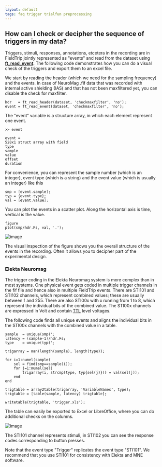 ```yaml
---
layout: default
tags: faq trigger trialfun preprocessing
---
```


## How can I check or decipher the sequence of triggers in my data?

Triggers, stimuli, responses, annotations, etcetera in the recording are in FieldTrip jointly represented as "events" and read from the dataset using **[ft_read_event](/reference/ft_read_event)**. The following code demonstrates how you can do a visual check of the triggers and export them to an excel file.

We start by reading the header (which we need for the sampling frequency) and the events. In case of NeuroMag .fif data that was recorded with internal active shielding (IAS) and that has not been maxfiltered yet, you can disable the check for maxfilter. 

    hdr   = ft_read_header(dataset, 'checkmaxfilter', 'no');
    event = ft_read_event(dataset, 'checkmaxfilter', 'no');

The "event" variable is a structure array, in which each element represent one event.

    >> event
    
    event = 
    528x1 struct array with field
    type
    sample
    value
    offset
    duration

For convenience, you can represent the sample number (which is an integer), event type (which is a string) and the event value (which is usually an integer) like this

    smp = [event.sample];
    typ = {event.type};
    val = [event.value];

You can plot the events in a scatter plot. Along the horizontal axis is time, vertical is the value.

    figure
    plot(smp/hdr.Fs, val, '.');

![image](/media/faq/screen_shot_2017-09-20_at_17.50.53.png@400)

The visual inspection of the figure shows you the overall structure of the events in the recording. Often it allows you to decipher part of the experimental design.

### Elekta Neuromag

The trigger coding in the Elekta Neuromag system is more complex than in most systems. One physical event gets coded in multiple trigger channels in the fif file and hence also in multiple FieldTrip events. There are STI101 and STI102 channels, which represent combined values; these are usually between 1 and 255. There are also STI00x with x running from 1 to 8, which represent the individual bits of the combined value. The STI00x channels are expressed in Volt and contain [TTL](https://en.wikipedia.org/wiki/Transistor–transistor_logic) level voltages.

The following code finds all unique events and aligns the individual bits in the STI00x channels with the combined value in a table. 

	
	sample  = unique(smp)';
	latency = (sample-1)/hdr.Fs;
	type    = unique(typ)';
	
	trigarray = nan(length(sample), length(type));
	
	for i=1:numel(sample)
	    sel = find(smp==sample(i));
	    for j=1:numel(sel)
	        trigarray(i, strcmp(type, typ{sel(j)})) = val(sel(j));
	    end
	end
	
	trigtable = array2table(trigarray, 'VariableNames', type);
	trigtable = [table(sample, latency) trigtable];
	
	writetable(trigtable, 'trigger.xls');

The table can easily be exported to Excel or LibreOffice, where you can do additional checks on the columns. 

![image](/media/faq/screen_shot_2017-09-20_at_17.50.22.png@600)

The STI101 channel represents stimuli, in STI102 you can see the response codes corresponding to button presses.

Note that the event type "Trigger" replicates the event type "STI101". We recommend that you use STI101 for consistency with Elekta and MNE software.

